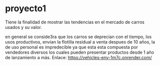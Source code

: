 # proyecto1
Tiene la finalidad de mostrar las tendencias en el mercado de carros usados y su valor.

en general se conside3ra que los carros se deprecian con el tiempo, los usos productivos, envian  la flotilla residual a venta despues de 10 años, la de uso personal es impredecible ya que esta esta compuesta por vendedores diversos los cuales pueden presentar productos desde 1 año de lanzamiento a más.
Enlace: https://vehicles-env-1m7c.onrender.com/
